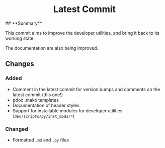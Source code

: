 
<h1 align="center" style="font-weight: bold">
    Latest Commit
</h1>
## **Summary**

This commit aims to improve the developer utilities, and bring it back to its working state.

The documentation are also being improved.

## **Changes**

### **Added**

- Comment in the latest commit for version bumps and comments on the latest commit (this one!)
- pdoc .mako templates
- Documentation of header styles
- Support for installable modules for developer utilities (`dev/scripts/py/inst_mods/*`)

### **Changed**

- Formatted `.md` and `.py` files

